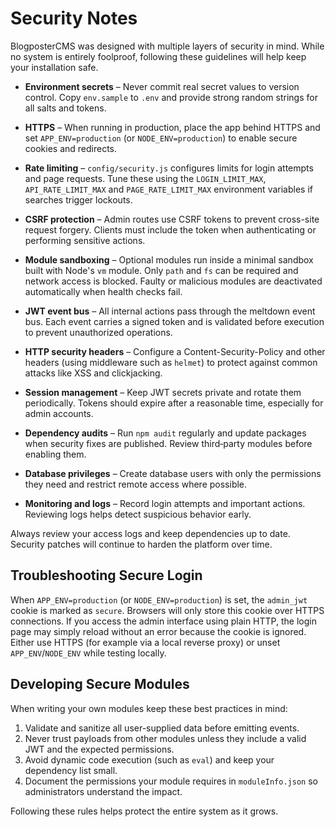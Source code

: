 # Security Notes

BlogposterCMS was designed with multiple layers of security in mind. While no system is entirely foolproof, following these guidelines will help keep your installation safe.

- **Environment secrets** – Never commit real secret values to version control. Copy `env.sample` to `.env` and provide strong random strings for all salts and tokens.
 - **HTTPS** – When running in production, place the app behind HTTPS and set `APP_ENV=production` (or `NODE_ENV=production`) to enable secure cookies and redirects.
- **Rate limiting** – `config/security.js` configures limits for login attempts and page requests. Tune these using the `LOGIN_LIMIT_MAX`, `API_RATE_LIMIT_MAX` and `PAGE_RATE_LIMIT_MAX` environment variables if searches trigger lockouts.
- **CSRF protection** – Admin routes use CSRF tokens to prevent cross-site request forgery. Clients must include the token when authenticating or performing sensitive actions.
- **Module sandboxing** – Optional modules run inside a minimal sandbox built with Node's `vm` module. Only `path` and `fs` can be required and network access is blocked. Faulty or malicious modules are deactivated automatically when health checks fail.
- **JWT event bus** – All internal actions pass through the meltdown event bus. Each event carries a signed token and is validated before execution to prevent unauthorized operations.

- **HTTP security headers** – Configure a Content-Security-Policy and other headers (using middleware such as `helmet`) to protect against common attacks like XSS and clickjacking.
- **Session management** – Keep JWT secrets private and rotate them periodically. Tokens should expire after a reasonable time, especially for admin accounts.
- **Dependency audits** – Run `npm audit` regularly and update packages when security fixes are published. Review third‑party modules before enabling them.
- **Database privileges** – Create database users with only the permissions they need and restrict remote access where possible.
- **Monitoring and logs** – Record login attempts and important actions. Reviewing logs helps detect suspicious behavior early.

Always review your access logs and keep dependencies up to date. Security patches will continue to harden the platform over time.

## Troubleshooting Secure Login

When `APP_ENV=production` (or `NODE_ENV=production`) is set, the `admin_jwt` cookie is marked as `secure`.
Browsers will only store this cookie over HTTPS connections. If you access the
admin interface using plain HTTP, the login page may simply reload without an
error because the cookie is ignored. Either use HTTPS (for example via a local
reverse proxy) or unset `APP_ENV`/`NODE_ENV` while testing locally.

## Developing Secure Modules

When writing your own modules keep these best practices in mind:

1. Validate and sanitize all user-supplied data before emitting events.
2. Never trust payloads from other modules unless they include a valid JWT and the expected permissions.
3. Avoid dynamic code execution (such as `eval`) and keep your dependency list small.
4. Document the permissions your module requires in `moduleInfo.json` so administrators understand the impact.

Following these rules helps protect the entire system as it grows.
